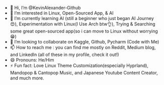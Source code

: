 - 👋 Hi, I’m @KevinAlexander-Github
- 👀 I’m interested in Linux, Open-Sourced App, & AI
- 🌱 I’m currently learning AI (still a beginner who just began AI Journey😍), Experimentation with Linux(I Use Arch btw👌), Trying & Searching some great open-sourced app(so i can move to Linux without worrying😁)
- 💞️ I’m looking to collaborate on Kaggle, Github, Pycharm (Code with Me)
- 📫 How to reach me : you can find me mostly on Reddit, Medium blog, and LinkedIn (all of these in my profile, check it out!)
- 😄 Pronouns: He/Him
- ⚡ Fun fact: Love Linux Theme Customization(especially Hyprland), Mandopop & Cantopop Music, and Japanese Youtube Content Creator, and much more.

<!---
KevinAlexander-Github/KevinAlexander-Github is a ✨ special ✨ repository because its `README.md` (this file) appears on your GitHub profile.
You can click the Preview link to take a look at your changes.
--->

